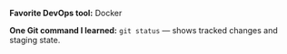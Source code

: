 **Favorite DevOps tool:** Docker

**One Git command I learned:** `git status` — shows tracked changes and staging state.
